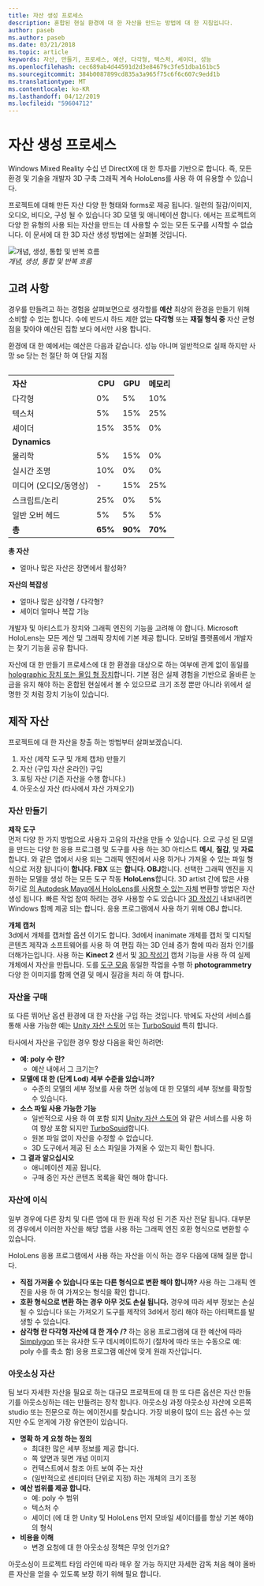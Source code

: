 ```yaml
---
title: 자산 생성 프로세스
description: 혼합된 현실 환경에 대 한 자산을 만드는 방법에 대 한 지침입니다.
author: paseb
ms.author: paseb
ms.date: 03/21/2018
ms.topic: article
keywords: 자산, 만들기, 프로세스, 예산, 다각형, 텍스처, 셰이더, 성능
ms.openlocfilehash: cec689ab4d44591d2d3e84679c3fe51dba161bc5
ms.sourcegitcommit: 384b0087899cd835a3a965f75c6f6c607c9edd1b
ms.translationtype: MT
ms.contentlocale: ko-KR
ms.lasthandoff: 04/12/2019
ms.locfileid: "59604712"
---
```

# <a name="asset-creation-process"></a>자산 생성 프로세스

Windows Mixed Reality 수십 년 DirectX에 대 한 투자를 기반으로 합니다. 즉, 모든 환경 및 기술을 개발자 3D 구축 그래픽 계속 HoloLens를 사용 하 여 유용할 수 있습니다.

프로젝트에 대해 만든 자산 다양 한 형태와 forms로 제공 됩니다. 일련의 질감/이미지, 오디오, 비디오, 구성 될 수 있습니다 3D 모델 및 애니메이션 합니다. 에서는 프로젝트의 다양 한 유형의 사용 되는 자산을 만드는 데 사용할 수 있는 모든 도구를 시작할 수 없습니다. 이 문서에 대 한 3D 자산 생성 방법에는 살펴볼 것입니다.

![개념, 생성, 통합 및 반복 흐름](images/concept-creation-integration-iteration-flow-640px.jpg)<br>
*개념, 생성, 통합 및 반복 흐름*

## <a name="things-to-consider"></a>고려 사항

경우를 만들려고 하는 경험을 살펴보면으로 생각할를 **예산** 최상의 환경을 만들기 위해 소비할 수 있는 합니다. 수에 반드시 하드 제한 없는 **다각형** 또는 **재질 형식 중** 자산 균형점을 찾아야 예산된 집합 보다 에서만 사용 합니다.

환경에 대 한 예에서는 예산은 다음과 같습니다. 성능 아니며 일반적으로 실패 하지만 사망 se 당는 천 절단 하 여 단일 지점
<br>

<table style="float:right; margin-left: 10px;">
<tr>
<th style="text-align:left;"><b>자산</b></th><th style="text-align:right;"> CPU</th><th> GPU</th><th> 메모리</th>
</tr><tr>
<td> 다각형</td><td> 0%</td><td> 5%</td><td> 10%</td>
</tr><tr>
<td> 텍스처</td><td> 5%</td><td> 15%</td><td>25%</td>
</tr><tr>
<td> 셰이더</td><td> 15%</td><td> 35%</td><td> 0%</td>
</tr><tr>
<td> <b>Dynamics</b></td><td></td><td></td><td></td>
</tr><tr>
<td> 물리학</td><td> 5%</td><td> 15%</td><td> 0%</td>
</tr><tr>
<td> 실시간 조명</td><td> 10%</td><td> 0%</td><td> 0%</td>
</tr><tr>
<td> 미디어 (오디오/동영상)</td><td> -</td><td> 15%</td><td> 25%</td>
</tr><tr>
<td> 스크립트/논리</td><td> 25%</td><td> 0%</td><td> 5%</td>
</tr><tr>
<td> 일반 오버 헤드</td><td> 5%</td><td> 5%</td><td> 5%</td>
</tr><tr>
<td> <b>총</b></td><td> <b>65%</b></td><td> <b>90%</b></td><td> <b>70%</b></td>
</tr>
</table>

**총 자산**
* 얼마나 많은 자산은 장면에서 활성화?

**자산의 복잡성**
* 얼마나 많은 삼각형 / 다각형?
* 셰이더 얼마나 복잡 기능

개발자 및 아티스트가 장치와 그래픽 엔진의 기능을 고려해 야 합니다. Microsoft HoloLens는 모든 계산 및 그래픽 장치에 기본 제공 합니다. 모바일 플랫폼에서 개발자는 찾기 기능을 공유 합니다.

자산에 대 한 만들기 프로세스에 대 한 환경을 대상으로 하는 여부에 관계 없이 동일를 [holographic 장치 또는 몰입 형 장치](mixed-reality.md#the-mixed-reality-spectrum)합니다. 기본 점은 실제 경험을 기반으로 올바른 눈금을 유지 해야 하는 혼합된 현실에서 볼 수 있으므로 크기 조정 뿐만 아니라 위에서 설명한 것 처럼 장치 기능이 있습니다. 

## <a name="authoring-assets"></a>제작 자산

프로젝트에 대 한 자산을 창출 하는 방법부터 살펴보겠습니다.
1. 자산 (제작 도구 및 개체 캡처) 만들기
2. 자산 (구입 자산 온라인) 구입
3. 포팅 자산 (기존 자산을 수행 합니다.)
4. 아웃소싱 자산 (타사에서 자산 가져오기)

### <a name="creating-assets"></a>자산 만들기

**제작 도구**<br>
먼저 다양 한 가지 방법으로 사용자 고유의 자산을 만들 수 있습니다. 으로 구성 된 모델을 만드는 다양 한 응용 프로그램 및 도구를 사용 하는 3D 아티스트 **메시**, **질감**, 및 **자료**합니다. 와 같은 앱에서 사용 되는 그래픽 엔진에서 사용 하거나 가져올 수 있는 파일 형식으로 저장 됩니다이 **합니다. FBX** 또는 **합니다. OBJ**합니다. 선택한 그래픽 엔진을 지 원하는 모델을 생성 하는 모든 도구 작동 **HoloLens**합니다. 3D artist 간에 많은 사용 하기로 [의 Autodesk Maya에서 HoloLens를 사용할 수 있는 자체](https://www.youtube.com/watch?v=q0K3n0Gf8mA) 변환할 방법은 자산 생성 됩니다. 빠른 작업 참여 하려는 경우 사용할 수도 있습니다 [3D 작성기](https://developer.microsoft.com/windows/hardware/3d-print/3d-builder-resources) 내보내려면 Windows 함께 제공 되는 합니다. 응용 프로그램에서 사용 하기 위해 OBJ 합니다.

**개체 캡처**<br>
3d에서 개체를 캡처할 옵션 이기도 합니다. 3d에서 inanimate 개체를 캡처 및 디지털 콘텐츠 제작과 소프트웨어를 사용 하 여 편집 하는 3D 인쇄 증가 함에 따라 점차 인기를 더해가는입니다. 사용 하는 **Kinect 2** 센서 및 [3D 작성기](https://developer.microsoft.com/windows/hardware/3d-print/3d-builder-resources) 캡처 기능을 사용 하 여 실제 개체에서 자산을 만듭니다. 도를 [도구 모음](https://en.wikipedia.org/wiki/Comparison_of_photogrammetry_software) 동일한 작업을 수행 하 **photogrammetry** 다양 한 이미지를 함께 연결 및 메시 질감을 처리 하 여 합니다.

### <a name="purchasing-assets"></a>자산을 구매

또 다른 뛰어난 옵션 환경에 대 한 자산을 구입 하는 것입니다. 밖에도 자산의 서비스를 통해 사용 가능한 예는 [Unity 자산 스토어](https://www.assetstore.unity3d.com/) 또는 [TurboSquid](http://www.turbosquid.com/) 특히 합니다.

타사에서 자산을 구입한 경우 항상 다음을 확인 하려면:
* **예: poly 수 란?**
  * 예산 내에서 그 크기는?
* **모델에 대 한 (단계 Lod) 세부 수준을 있습니까?**
  * 수준의 모델의 세부 정보를 사용 하면 성능에 대 한 모델의 세부 정보를 확장할 수 있습니다.
* **소스 파일 사용 가능한 기능**
  * 일반적으로 사용 하 여 포함 되지 [Unity 자산 스토어](https://www.assetstore.unity3d.com/) 와 같은 서비스를 사용 하 여 항상 포함 되지만 [TurboSquid](http://www.turbosquid.com/)합니다.
  * 원본 파일 없이 자산을 수정할 수 없습니다.
  * 3D 도구에서 제공 된 소스 파일을 가져올 수 있는지 확인 합니다.
* **그 결과 알으십시오**
  * 애니메이션 제공 됩니다.
  * 구매 중인 자산 콘텐츠 목록을 확인 해야 합니다.

### <a name="porting-assets"></a>자산에 이식

일부 경우에 다른 장치 및 다른 앱에 대 한 원래 작성 된 기존 자산 전달 됩니다. 대부분의 경우에서 이러한 자산을 해당 앱을 사용 하는 그래픽 엔진 호환 형식으로 변환할 수 있습니다.

HoloLens 응용 프로그램에서 사용 하는 자산을 이식 하는 경우 다음에 대해 질문 합니다.
* **직접 가져올 수 있습니다 또는 다른 형식으로 변환 해야 합니까?** 사용 하는 그래픽 엔진을 사용 하 여 가져오는 형식을 확인 합니다.
* **호환 형식으로 변환 하는 경우 아무 것도 손실 됩니다.** 경우에 따라 세부 정보는 손실 될 수 있습니다 또는 가져오기 도구를 제작의 3d에서 정리 해야 하는 아티팩트를 발생할 수 있습니다.
* **삼각형 란 다각형 자산에 대 한 개수 /?** 하는 응용 프로그램에 대 한 예산에 따라 [Simplygon](https://www.simplygon.com/) 또는 유사한 도구 데시메이트하기 (절차에 따라 또는 수동으로 예: poly 수를 축소 함) 응용 프로그램 예산에 맞게 원래 자산입니다.

### <a name="outsourcing-assets"></a>아웃소싱 자산

팀 보다 자세한 자산을 필요로 하는 대규모 프로젝트에 대 한 또 다른 옵션은 자산 만들기를 아웃소싱하는 데는 만들려는 장착 합니다. 아웃소싱 과정 아웃소싱 자산에 오른쪽 studio 또는 전문으로 하는 에이전시를 찾습니다. 가장 비용이 많이 드는 옵션 수는 있지만 수도 얻게에 가장 유연한이 있습니다.
* **명확 하 게 요청 하는 정의**
  * 최대한 많은 세부 정보를 제공 합니다.
  * 쪽 앞면과 뒷면 개념 이미지
  * 컨텍스트에서 참조 아트 보여 주는 자산
  * (일반적으로 센티미터 단위로 지정) 하는 개체의 크기 조정
* **예산 범위를 제공 합니다.**
  * 예: poly 수 범위
  * 텍스처 수
  * 셰이더 (에 대 한 Unity 및 HoloLens 먼저 모바일 셰이더를를 항상 기본 해야)의 형식
* **비용을 이해**
  * 변경 요청에 대 한 아웃소싱 정책은 무엇 인가요?

아웃소싱이 프로젝트 타임 라인에 따라 매우 잘 가능 하지만 자세한 감독 처음 해야 올바른 자산을 얻을 수 있도록 보장 하기 위해 필요 합니다.
